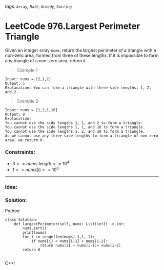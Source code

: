 ###### tags: `Array`, `Math`, `Greedy`, `Sorting`

# LeetCode 976.Largest Perimeter Triangle

Given an integer array ```nums```, return the largest perimeter of a triangle with a non-zero area, formed from three of these lengths. If it is impossible to form any triangle of a non-zero area, return ```0```.   

>Example 1:
```
Input: nums = [2,1,2]
Output: 5
Explanation: You can form a triangle with three side lengths: 1, 2, and 2.
```
>Example 2:
```
Input: nums = [1,2,1,10]
Output: 0
Explanation: 
You cannot use the side lengths 1, 1, and 2 to form a triangle.
You cannot use the side lengths 1, 1, and 10 to form a triangle.
You cannot use the side lengths 1, 2, and 10 to form a triangle.
As we cannot use any three side lengths to form a triangle of non-zero area, we return 0.
```


### Constraints:

- $3 <= nums.length <= 10^4$
- $1 <= nums[i] <= 10^6$
---
### Idea:
>
### Solution:

Python:
```python=
class Solution:
    def largestPerimeter(self, nums: List[int]) -> int:
        nums.sort()
        print(nums)
        for i in range(len(nums)-1,1,-1):
            if nums[i] < nums[i-1] + nums[i-2]:
                return nums[i] + nums[i-1]+ nums[i-2]
        return 0
        
```

C++:
```cpp=
```
